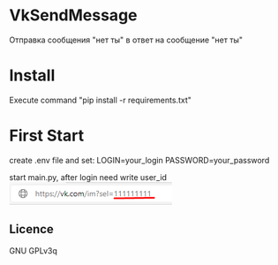 # VkSendMessage
Отправка сообщения "нет ты" в ответ на сообщение "нет ты"

# Install

Execute command "pip install -r requirements.txt"

# First Start

create .env file and set: 
LOGIN=your_login
PASSWORD=your_password

start main.py, after login need write user_id
![alt text](get_id.png "get user id")

## Licence

GNU GPLv3q

